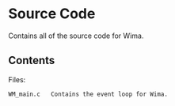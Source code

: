 Source Code
===========

Contains all of the source code for Wima.

Contents
--------

Files:

	WM_main.c	Contains the event loop for Wima.

